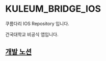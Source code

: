 # KULEUM_BRIDGE_IOS

쿠름다리 IOS Repository 입니다.

건국대학교 비공식 앱입니다.

## [개발 노션](https://ji-in.notion.site/IOS-ff627b5ff1e54786b10cfe7c5425318a?pvs=4)
